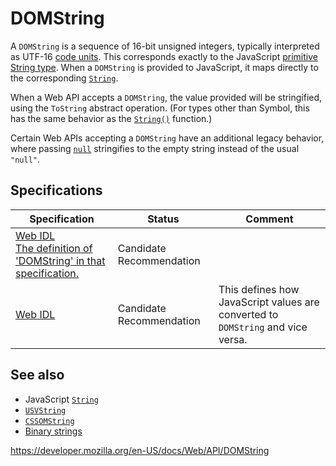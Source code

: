 # DOMString

A `DOMString` is a sequence of 16-bit unsigned integers, typically interpreted as UTF-16 [code units](https://www.unicode.org/glossary/#code_unit). This corresponds exactly to the JavaScript [primitive String type](https://tc39.es/ecma262/#sec-ecmascript-language-types-string-type). When a `DOMString` is provided to JavaScript, it maps directly to the corresponding [`String`](https://developer.mozilla.org/en-US/docs/Web/JavaScript/Reference/Global_Objects/String).

When a Web API accepts a `DOMString`, the value provided will be stringified, using the `ToString` abstract operation. (For types other than Symbol, this has the same behavior as the [`String()`](https://developer.mozilla.org/en-US/docs/Web/JavaScript/Reference/Global_Objects/String/String) function.)

Certain Web APIs accepting a `DOMString` have an additional legacy behavior, where passing [`null`](https://developer.mozilla.org/en-US/docs/Web/JavaScript/Reference/Global_Objects/null) stringifies to the empty string instead of the usual `"null"`.

## Specifications

<table><thead><tr class="header"><th>Specification</th><th>Status</th><th>Comment</th></tr></thead><tbody><tr class="odd"><td><a href="https://heycam.github.io/webidl/#idl-DOMString">Web IDL<br />
<span class="small">The definition of 'DOMString' in that specification.</span></a></td><td><span class="spec-cr">Candidate Recommendation</span></td><td></td></tr><tr class="even"><td><a href="https://heycam.github.io/webidl/#es-DOMString">Web IDL</a></td><td><span class="spec-cr">Candidate Recommendation</span></td><td>This defines how JavaScript values are converted to <code>DOMString</code> and vice versa.</td></tr></tbody></table>

## See also

- JavaScript [`String`](https://developer.mozilla.org/en-US/docs/Web/JavaScript/Reference/Global_Objects/String)
- [`USVString`](usvstring)
- [`CSSOMString`](cssomstring)
- [Binary strings](domstring/binary)

<a href="https://developer.mozilla.org/en-US/docs/Web/API/DOMString" class="_attribution-link">https://developer.mozilla.org/en-US/docs/Web/API/DOMString</a>
